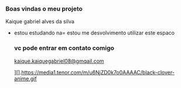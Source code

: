 ### Boas vindas o meu projeto

Kaique gabriel alves da silva 

- estou estudando na=
  estou me desvolvimento
  utilizar este espaco

  ### vc pode entrar em contato comigo
  kaique.kaiquegabriel08@gmqail.com

    ][].https://media1.tenor.com/m/u6NjZD0k7o0AAAAC/black-clover-anime.gif
